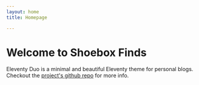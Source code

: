 ```yaml
---
layout: home
title: Homepage

---
```

# Welcome to Shoebox Finds

Eleventy Duo is a minimal and beautiful Eleventy theme for personal blogs. Checkout the [project's github repo](https://github.com/yinkakun/eleventy-duo) for more info.